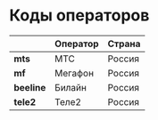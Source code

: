 # Коды операторов

| ​ | Оператор | Страна |
| :--- | :--- | :--- |
| **mts** | МТС | Россия |
| **mf** | Мегафон | Россия |
| **beeline** | Билайн | Россия |
| **tele2** | Теле2 | Россия |

